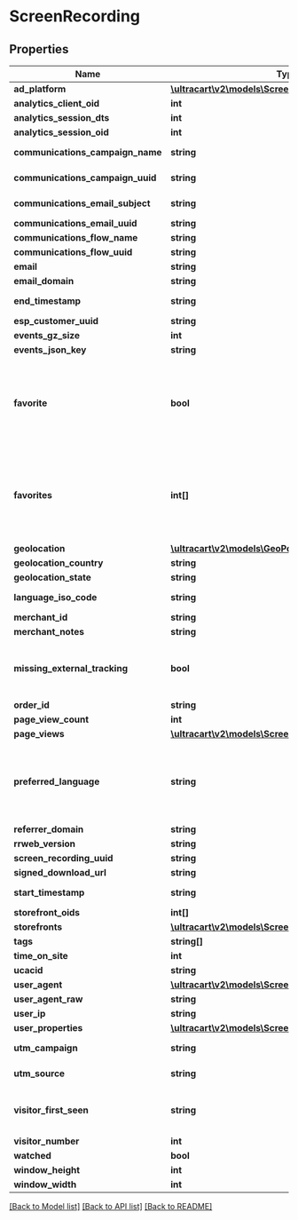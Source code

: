 # ScreenRecording

## Properties
Name | Type | Description | Notes
------------ | ------------- | ------------- | -------------
**ad_platform** | [**\ultracart\v2\models\ScreenRecordingAdPlatform**](ScreenRecordingAdPlatform.md) |  | [optional] 
**analytics_client_oid** | **int** |  | [optional] 
**analytics_session_dts** | **int** |  | [optional] 
**analytics_session_oid** | **int** |  | [optional] 
**communications_campaign_name** | **string** | Campaign Name | [optional] 
**communications_campaign_uuid** | **string** | Campaign UUID | [optional] 
**communications_email_subject** | **string** | Email subject | [optional] 
**communications_email_uuid** | **string** | Email UUID | [optional] 
**communications_flow_name** | **string** | Flow Name | [optional] 
**communications_flow_uuid** | **string** | Flow UUID | [optional] 
**email** | **string** |  | [optional] 
**email_domain** | **string** |  | [optional] 
**end_timestamp** | **string** | Ending timestamp | [optional] 
**esp_customer_uuid** | **string** |  | [optional] 
**events_gz_size** | **int** |  | [optional] 
**events_json_key** | **string** |  | [optional] 
**favorite** | **bool** | True if the user calling the API has favorited this particular screen recording. | [optional] 
**favorites** | **int[]** | Array of user ids that favorited this particular screen recording. | [optional] 
**geolocation** | [**\ultracart\v2\models\GeoPoint**](GeoPoint.md) |  | [optional] 
**geolocation_country** | **string** |  | [optional] 
**geolocation_state** | **string** |  | [optional] 
**language_iso_code** | **string** | Language ISO code | [optional] 
**merchant_id** | **string** |  | [optional] 
**merchant_notes** | **string** |  | [optional] 
**missing_external_tracking** | **bool** | True if external page view was not tracked | [optional] 
**order_id** | **string** |  | [optional] 
**page_view_count** | **int** |  | [optional] 
**page_views** | [**\ultracart\v2\models\ScreenRecordingPageView[]**](ScreenRecordingPageView.md) |  | [optional] 
**preferred_language** | **string** | ISO 3 Letter language code that the customer would prefer | [optional] 
**referrer_domain** | **string** |  | [optional] 
**rrweb_version** | **string** |  | [optional] 
**screen_recording_uuid** | **string** |  | [optional] 
**signed_download_url** | **string** |  | [optional] 
**start_timestamp** | **string** | Starting timestamp | [optional] 
**storefront_oids** | **int[]** |  | [optional] 
**storefronts** | [**\ultracart\v2\models\ScreenRecordingStoreFront[]**](ScreenRecordingStoreFront.md) |  | [optional] 
**tags** | **string[]** |  | [optional] 
**time_on_site** | **int** |  | [optional] 
**ucacid** | **string** |  | [optional] 
**user_agent** | [**\ultracart\v2\models\ScreenRecordingUserAgent**](ScreenRecordingUserAgent.md) |  | [optional] 
**user_agent_raw** | **string** |  | [optional] 
**user_ip** | **string** |  | [optional] 
**user_properties** | [**\ultracart\v2\models\ScreenRecordingUserProperty[]**](ScreenRecordingUserProperty.md) |  | [optional] 
**utm_campaign** | **string** | UTM Campaign | [optional] 
**utm_source** | **string** | UTM Source | [optional] 
**visitor_first_seen** | **string** | Timestamp this visitor was first seen | [optional] 
**visitor_number** | **int** |  | [optional] 
**watched** | **bool** |  | [optional] 
**window_height** | **int** |  | [optional] 
**window_width** | **int** |  | [optional] 

[[Back to Model list]](../README.md#documentation-for-models) [[Back to API list]](../README.md#documentation-for-api-endpoints) [[Back to README]](../README.md)


